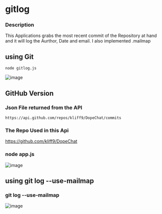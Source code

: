 # gitlog

### Description

This Applications grabs the most recent commit of the Repository at hand and it will log the Aurthor, Date and email. I also implemented .mailmap

## using Git
```
node gitlog.js
```

![image](https://user-images.githubusercontent.com/32655437/209685164-4b44eade-94b2-4774-aa9a-0a22ca9b00e8.png)


## GitHub Version

### Json File returned from the API
```
https://api.github.com/repos/kliff9/DopeChat/commits
```

### The Repo Used in this Api
https://github.com/kliff9/DopeChat


### node app.js
![image](https://user-images.githubusercontent.com/121292926/209376669-cc832844-f1c8-4845-bbc6-12be4d8729e4.png)

## using git log --use-mailmap

### git log --use-mailmap
![image](https://user-images.githubusercontent.com/121292926/209376916-27d9ebe9-9d00-42fa-9ffc-c54d39a67980.png)

